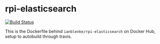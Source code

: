 # rpi-elasticsearch

[![Build Status](https://travis-ci.org/ianblenke/rpi-elasticsearch)](https://travis-ci.org/ianblenke/rpi-elasticsearch)

This is the Dockerfile behind `ianblenke/rpi-elasticsearch` on Docker Hub, setup to autobuild through travis.
